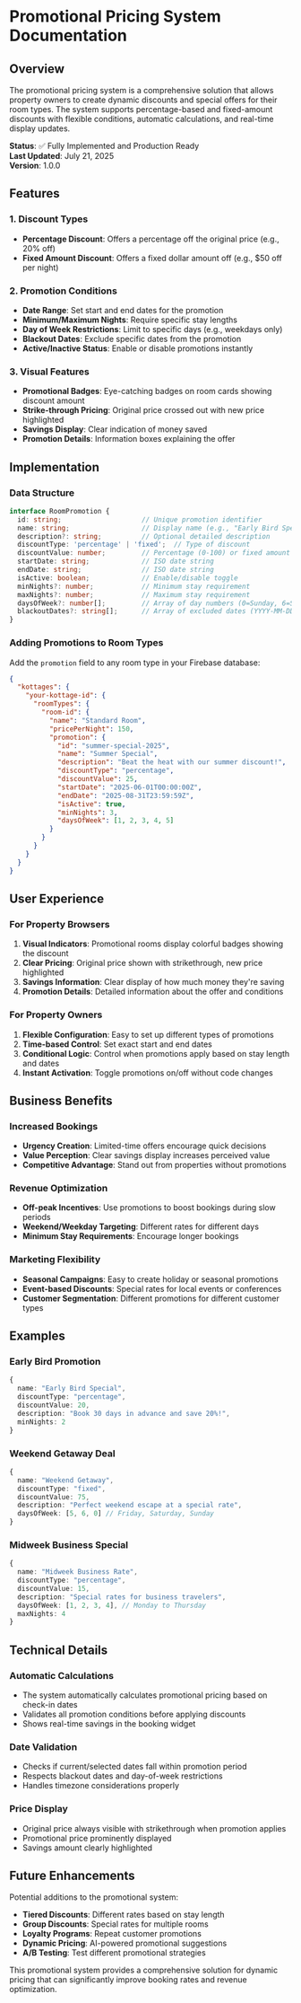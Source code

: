 # Promotional Pricing System Documentation

## Overview
The promotional pricing system is a comprehensive solution that allows property owners to create dynamic discounts and special offers for their room types. The system supports percentage-based and fixed-amount discounts with flexible conditions, automatic calculations, and real-time display updates.

**Status**: ✅ Fully Implemented and Production Ready  
**Last Updated**: July 21, 2025  
**Version**: 1.0.0

## Features

### 1. Discount Types
- **Percentage Discount**: Offers a percentage off the original price (e.g., 20% off)
- **Fixed Amount Discount**: Offers a fixed dollar amount off (e.g., $50 off per night)

### 2. Promotion Conditions
- **Date Range**: Set start and end dates for the promotion
- **Minimum/Maximum Nights**: Require specific stay lengths
- **Day of Week Restrictions**: Limit to specific days (e.g., weekdays only)
- **Blackout Dates**: Exclude specific dates from the promotion
- **Active/Inactive Status**: Enable or disable promotions instantly

### 3. Visual Features
- **Promotional Badges**: Eye-catching badges on room cards showing discount amount
- **Strike-through Pricing**: Original price crossed out with new price highlighted
- **Savings Display**: Clear indication of money saved
- **Promotion Details**: Information boxes explaining the offer

## Implementation

### Data Structure

```typescript
interface RoomPromotion {
  id: string;                    // Unique promotion identifier
  name: string;                  // Display name (e.g., "Early Bird Special")
  description?: string;          // Optional detailed description
  discountType: 'percentage' | 'fixed';  // Type of discount
  discountValue: number;         // Percentage (0-100) or fixed amount
  startDate: string;             // ISO date string
  endDate: string;               // ISO date string
  isActive: boolean;             // Enable/disable toggle
  minNights?: number;            // Minimum stay requirement
  maxNights?: number;            // Maximum stay requirement
  daysOfWeek?: number[];         // Array of day numbers (0=Sunday, 6=Saturday)
  blackoutDates?: string[];      // Array of excluded dates (YYYY-MM-DD format)
}
```

### Adding Promotions to Room Types

Add the `promotion` field to any room type in your Firebase database:

```json
{
  "kottages": {
    "your-kottage-id": {
      "roomTypes": {
        "room-id": {
          "name": "Standard Room",
          "pricePerNight": 150,
          "promotion": {
            "id": "summer-special-2025",
            "name": "Summer Special",
            "description": "Beat the heat with our summer discount!",
            "discountType": "percentage",
            "discountValue": 25,
            "startDate": "2025-06-01T00:00:00Z",
            "endDate": "2025-08-31T23:59:59Z",
            "isActive": true,
            "minNights": 3,
            "daysOfWeek": [1, 2, 3, 4, 5]
          }
        }
      }
    }
  }
}
```

## User Experience

### For Property Browsers
1. **Visual Indicators**: Promotional rooms display colorful badges showing the discount
2. **Clear Pricing**: Original price shown with strikethrough, new price highlighted
3. **Savings Information**: Clear display of how much money they're saving
4. **Promotion Details**: Detailed information about the offer and conditions

### For Property Owners
1. **Flexible Configuration**: Easy to set up different types of promotions
2. **Time-based Control**: Set exact start and end dates
3. **Conditional Logic**: Control when promotions apply based on stay length and dates
4. **Instant Activation**: Toggle promotions on/off without code changes

## Business Benefits

### Increased Bookings
- **Urgency Creation**: Limited-time offers encourage quick decisions
- **Value Perception**: Clear savings display increases perceived value
- **Competitive Advantage**: Stand out from properties without promotions

### Revenue Optimization
- **Off-peak Incentives**: Use promotions to boost bookings during slow periods
- **Weekend/Weekday Targeting**: Different rates for different days
- **Minimum Stay Requirements**: Encourage longer bookings

### Marketing Flexibility
- **Seasonal Campaigns**: Easy to create holiday or seasonal promotions
- **Event-based Discounts**: Special rates for local events or conferences
- **Customer Segmentation**: Different promotions for different customer types

## Examples

### Early Bird Promotion
```typescript
{
  name: "Early Bird Special",
  discountType: "percentage",
  discountValue: 20,
  description: "Book 30 days in advance and save 20%!",
  minNights: 2
}
```

### Weekend Getaway Deal
```typescript
{
  name: "Weekend Getaway",
  discountType: "fixed",
  discountValue: 75,
  description: "Perfect weekend escape at a special rate",
  daysOfWeek: [5, 6, 0] // Friday, Saturday, Sunday
}
```

### Midweek Business Special
```typescript
{
  name: "Midweek Business Rate",
  discountType: "percentage",
  discountValue: 15,
  description: "Special rates for business travelers",
  daysOfWeek: [1, 2, 3, 4], // Monday to Thursday
  maxNights: 4
}
```

## Technical Details

### Automatic Calculations
- The system automatically calculates promotional pricing based on check-in dates
- Validates all promotion conditions before applying discounts
- Shows real-time savings in the booking widget

### Date Validation
- Checks if current/selected dates fall within promotion period
- Respects blackout dates and day-of-week restrictions
- Handles timezone considerations properly

### Price Display
- Original price always visible with strikethrough when promotion applies
- Promotional price prominently displayed
- Savings amount clearly highlighted

## Future Enhancements

Potential additions to the promotional system:
- **Tiered Discounts**: Different rates based on stay length
- **Group Discounts**: Special rates for multiple rooms
- **Loyalty Programs**: Repeat customer promotions
- **Dynamic Pricing**: AI-powered promotional suggestions
- **A/B Testing**: Test different promotional strategies

This promotional system provides a comprehensive solution for dynamic pricing that can significantly improve booking rates and revenue optimization.
